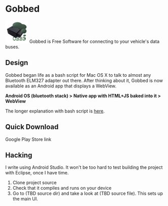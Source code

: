 # Gobbed
![Gobbed logo](icon/ic_launcher-hdpi.png) Gobbed is Free Software for connecting to your vehicle's data buses.

## Design

Gobbed began life as a bash script for Mac OS X to talk to almost any Bluetooth ELM327 adapter out there. After thinking about it, Gobbed is now available as an Android app that displays a WebView.

**Android OS (bluetooth stack) > Native app with HTML+JS baked into it > WebView**

The longer explanation with bash script is [here](https://github.com/davidhubbard/gobbed/wiki).

## Quick Download

Google Play Store link

## Hacking

I write using Android Studio. It won't be too hard to test building the project with Eclipse, once I have time.

1. Clone project source
2. Check that it compiles and runs on your device
3. Go to (TBD source dir) and take a look at (TBD source file). This sets up the main UI.

